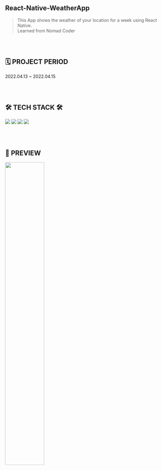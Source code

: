 ## React-Native-WeatherApp
> This App shows the weather of your location for a week using React Native.<br>
> Learned from Nomad Coder

<br>
<br>

## 🗓 PROJECT PERIOD
2022.04.13 ~ 2022.04.15

<br>
<br>

## 🛠 TECH STACK 🛠
<img src="https://img.shields.io/badge/Expo-000020?style=flat-square&logo=Expo&logoColor=ffffff"/> <img src="https://img.shields.io/badge/React-61DAFB?style=flat-square&logo=React&logoColor=ffffff"/>  <img src="https://img.shields.io/badge/JavaScript-F7DF1E?style=flat-square&logo=JavaScript&logoColor=ffffff"/>  <img src="https://img.shields.io/badge/ReactNative-61DAFB?style=flat-square&logo=React&logoColor=ffffff"/> 

<br>
<br>

## 👀 PREVIEW
<img src="https://user-images.githubusercontent.com/63543733/165738781-d8a93c60-85fd-4f20-99b4-0f89a6658395.gif" width="50%"> 


